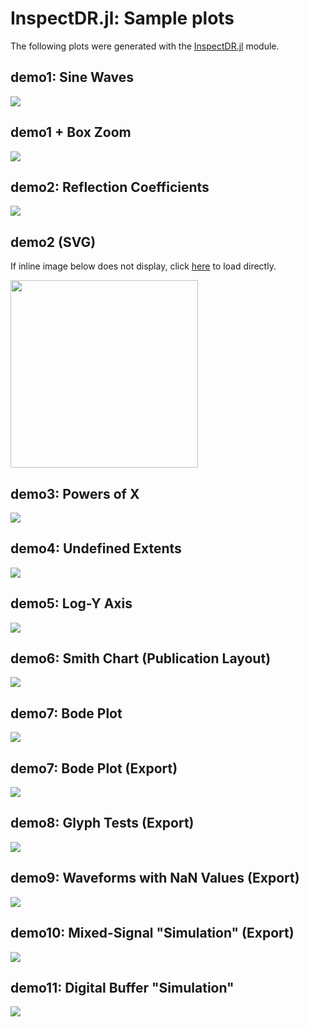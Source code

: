 # InspectDR.jl: Sample plots

The following plots were generated with the [InspectDR.jl](https://github.com/ma-laforge/InspectDR.jl) module.

## demo1: Sine Waves
<img src="demo1.png">

## demo1 + Box Zoom
<img src="demo1_boxzoom.png">

## demo2: Reflection Coefficients
<img src="demo2.png">

## demo2 (SVG)
If inline image below does not display, click [here](demo2.svg) to load directly.

<img src="demo2.svg" width="300">

## demo3: Powers of X
<img src="demo3.png">

## demo4: Undefined Extents
<img src="demo4.png">

## demo5: Log-Y Axis
<img src="demo5.png">

## demo6: Smith Chart (Publication Layout)
<img src="demo6.png">

## demo7: Bode Plot
<img src="demo7.png">

## demo7: Bode Plot (Export)
<img src="demo7_export.png">

## demo8: Glyph Tests (Export)
<img src="demo8_export.png">

## demo9: Waveforms with NaN Values (Export)
<img src="demo9_export.png">

## demo10: Mixed-Signal "Simulation" (Export)
<img src="demo10_export.png">

## demo11: Digital Buffer "Simulation"
<img src="demo11.png">
